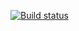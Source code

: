 [![Build status](https://ci.appveyor.com/api/projects/status/dtg33tyu1rfa26um?svg=true)](https://ci.appveyor.com/project/DakerDak/debitcard)